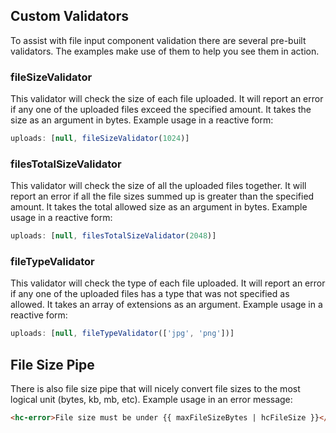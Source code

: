 ## Custom Validators

To assist with file input component validation there are several pre-built validators. The examples make use of them to help you
see them in action.

### fileSizeValidator

This validator will check the size of each file uploaded. It will report an error if any one of the uploaded files exceed the specified
amount. It takes the size as an argument in bytes. Example usage in a reactive form:

```js
uploads: [null, fileSizeValidator(1024)]
```

### filesTotalSizeValidator

This validator will check the size of all the uploaded files together. It will report an error if all the file sizes summed up is greater
than the specified amount. It takes the total allowed size as an argument in bytes. Example usage in a reactive form:

```js
uploads: [null, filesTotalSizeValidator(2048)]
```

### fileTypeValidator

This validator will check the type of each file uploaded. It will report an error if any one of the uploaded files has a type that was not
specified as allowed. It takes an array of extensions as an argument. Example usage in a reactive form:

```js
uploads: [null, fileTypeValidator(['jpg', 'png'])]
```


## File Size Pipe
There is also file size pipe that will nicely convert file sizes to the most
logical unit (bytes, kb, mb, etc). Example usage in an error message:
```html
<hc-error>File size must be under {{ maxFileSizeBytes | hcFileSize }}</hc-error>
```
